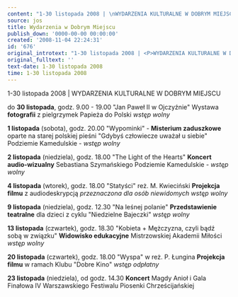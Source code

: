 ```yaml
---
content: "1-30 listopada 2008 | \nWYDARZENIA KULTURALNE W DOBRYM MIEJSCU\n\r\n\ndo **30 listopada**, godz. 9.00 - 19.00\n\"Jan Paweł II w Ojczyźnie\"\nWystawa **fotografii** z pielgrzymek\nPapieża do Polski\n*wstęp wolny*\n\r\n\n**1 listopada** (sobota), godz. 20.00\n\"Wypominki\" - **Misterium zaduszkowe**\noparte na starej polskiej pieśni\n\"Gdybyś człowiecze uważał u siebie\"\nPodziemie Kamedulskie - *wstęp wolny*\n\r\n\n**2 listopada** (niedziela), godz. 18.00\n\"The Light of the Hearts\"\n**Koncert audio-wizualny** Sebastiana Szymańskiego\nPodziemie Kamedulskie - *wstęp wolny*\n\r\n\n**4 listopada** (wtorek), godz. 18.00\n\"Statyści\" reż. M. Kwieciński\n**Projekcja filmu** z audiodeskrypcją\n*przeznaczona dla osób niewidomych*\n*wstęp wolny*\n\r\n\n**9 listopada** (niedziela), godz. 12.30\n\"Na leśnej polanie\"\n**Przedstawienie teatralne** dla dzieci\nz cyklu \"Niedzielne Bajeczki\"\n*wstęp wolny*\n\r\n\n**13 listopada** (czwartek), godz. 18.30\n\"Kobieta + Mężczyzna, czyli bądź sobą w związku\"\n**Widowisko edukacyjne** Mistrzowskiej Akademii Miłości\n*wstęp wolny*\n\r\n\n**20 listopada** (czwartek), godz. 18.00\n\"Wyspa\" w reż. P. Łungina\n**Projekcja filmu** w ramach Klubu \"Dobre Kino\"\n*wstęp odpłatny*\n\r\n\n**23 listopada** (niedziela), od godz. 14.30\n**Koncert** Magdy Anioł i Gala Finałowa\nIV Warszawskiego Festiwalu Piosenki Chrześcijańskiej\n"
source: jos
title: Wydarzenia w Dobrym Miejscu
publish_down: '0000-00-00 00:00:00'
created: '2008-11-04 22:24:31'
id: '676'
original_introtext: "1-30 listopada 2008 | <P>WYDARZENIA KULTURALNE W DOBRYM MIEJSCU<br>\r\n<P>do <STRONG>30 listopada</STRONG>, godz. 9.00 - 19.00<BR>\"Jan Paweł II w Ojczyźnie\"<BR>Wystawa <STRONG>fotografii</STRONG> z pielgrzymek<BR>Papieża do Polski<BR><EM>wstęp wolny</EM><br>\r\n<P><STRONG>1 listopada</STRONG> (sobota), godz. 20.00<BR>\"Wypominki\" - <STRONG>Misterium zaduszkowe</STRONG><BR>oparte na starej polskiej pieśni<BR>\"Gdybyś człowiecze uważał u siebie\"<BR>Podziemie Kamedulskie - <EM>wstęp wolny</EM><br>\r\n<P><STRONG>2 listopada</STRONG> (niedziela), godz. 18.00<BR>\"The Light of the Hearts\"<BR><STRONG>Koncert audio-wizualny</STRONG> Sebastiana Szymańskiego<BR>Podziemie Kamedulskie - <EM>wstęp wolny</EM><br>\r\n<P><STRONG>4 listopada</STRONG> (wtorek), godz. 18.00<BR>\"Statyści\" reż. M. Kwieciński<BR><STRONG>Projekcja filmu</STRONG> z audiodeskrypcją<BR><U>przeznaczona dla osób niewidomych</U><BR><EM>wstęp wolny</EM><br>\r\n<P><STRONG>9 listopada</STRONG> (niedziela), godz. 12.30<BR>\"Na leśnej polanie\"<BR><STRONG>Przedstawienie teatralne</STRONG> dla dzieci<BR>z cyklu \"Niedzielne Bajeczki\"<BR><EM>wstęp wolny</EM><br>\r\n<P><STRONG>13 listopada</STRONG> (czwartek), godz. 18.30<BR>\"Kobieta + Mężczyzna, czyli bądź sobą w związku\"<BR><STRONG>Widowisko edukacyjne</STRONG> Mistrzowskiej Akademii Miłości<BR><EM>wstęp wolny</EM><br>\r\n<P><STRONG>20 listopada</STRONG> (czwartek), godz. 18.00<BR>\"Wyspa\" w reż. P. Łungina<BR><STRONG>Projekcja filmu</STRONG> w ramach Klubu \"Dobre Kino\"<BR><EM>wstęp odpłatny</EM><br>\r\n<P><STRONG>23 listopada</STRONG> (niedziela), od godz. 14.30<BR><STRONG>Koncert</STRONG> Magdy Anioł i Gala Finałowa<BR>IV Warszawskiego Festiwalu Piosenki Chrześcijańskiej</P>"
original_fulltext: ''
text-date: 1-30 listopada 2008
time: 1-30 listopada 2008
---
```

1-30 listopada 2008 | 
WYDARZENIA KULTURALNE W DOBRYM MIEJSCU


do **30 listopada**, godz. 9.00 - 19.00
"Jan Paweł II w Ojczyźnie"
Wystawa **fotografii** z pielgrzymek
Papieża do Polski
*wstęp wolny*


**1 listopada** (sobota), godz. 20.00
"Wypominki" - **Misterium zaduszkowe**
oparte na starej polskiej pieśni
"Gdybyś człowiecze uważał u siebie"
Podziemie Kamedulskie - *wstęp wolny*


**2 listopada** (niedziela), godz. 18.00
"The Light of the Hearts"
**Koncert audio-wizualny** Sebastiana Szymańskiego
Podziemie Kamedulskie - *wstęp wolny*


**4 listopada** (wtorek), godz. 18.00
"Statyści" reż. M. Kwieciński
**Projekcja filmu** z audiodeskrypcją
*przeznaczona dla osób niewidomych*
*wstęp wolny*


**9 listopada** (niedziela), godz. 12.30
"Na leśnej polanie"
**Przedstawienie teatralne** dla dzieci
z cyklu "Niedzielne Bajeczki"
*wstęp wolny*


**13 listopada** (czwartek), godz. 18.30
"Kobieta + Mężczyzna, czyli bądź sobą w związku"
**Widowisko edukacyjne** Mistrzowskiej Akademii Miłości
*wstęp wolny*


**20 listopada** (czwartek), godz. 18.00
"Wyspa" w reż. P. Łungina
**Projekcja filmu** w ramach Klubu "Dobre Kino"
*wstęp odpłatny*


**23 listopada** (niedziela), od godz. 14.30
**Koncert** Magdy Anioł i Gala Finałowa
IV Warszawskiego Festiwalu Piosenki Chrześcijańskiej


<!--{{json:{"created_date":"2008-11-04 22:24:31","publish_down":"0000-00-00 00:00:00","id":"676"}}}-->
